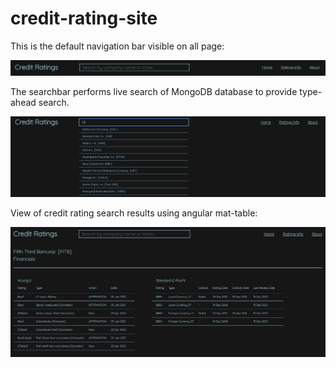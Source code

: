 # credit-rating-site

This is the default navigation bar visible on all page:

<img src="/example-images/basic.png" alt="Default navbar">

The searchbar performs live search of MongoDB database to provide type-ahead search.

<img src="/example-images/typeAheadSearch.png" alt="Type-ahead search demo">

View of credit rating search results using angular mat-table:

<img src="/example-images/results.png" alt="Credit rating search results view">

